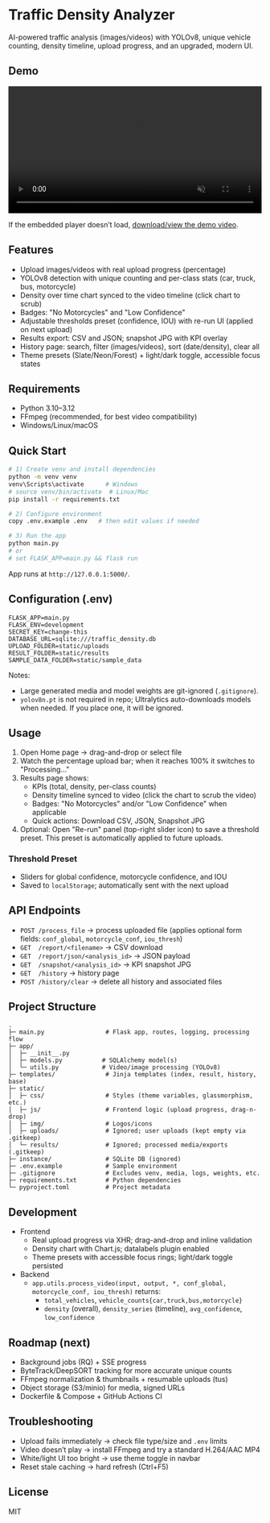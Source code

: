 # Traffic Density Analyzer

AI-powered traffic analysis (images/videos) with YOLOv8, unique vehicle counting, density timeline, upload progress, and an upgraded, modern UI.

## Demo

<video src="Traffic%20Density%20Analyzer.mp4" controls muted loop width="800" style="max-width:100%"></video>

If the embedded player doesn’t load, [download/view the demo video](Traffic%20Density%20Analyzer.mp4).

## Features

- Upload images/videos with real upload progress (percentage)
- YOLOv8 detection with unique counting and per-class stats (car, truck, bus, motorcycle)
- Density over time chart synced to the video timeline (click chart to scrub)
- Badges: "No Motorcycles" and "Low Confidence"
- Adjustable thresholds preset (confidence, IOU) with re-run UI (applied on next upload)
- Results export: CSV and JSON; snapshot JPG with KPI overlay
- History page: search, filter (images/videos), sort (date/density), clear all
- Theme presets (Slate/Neon/Forest) + light/dark toggle, accessible focus states

## Requirements

- Python 3.10–3.12
- FFmpeg (recommended, for best video compatibility)
- Windows/Linux/macOS

## Quick Start

```bash
# 1) Create venv and install dependencies
python -m venv venv
venv\Scripts\activate      # Windows
# source venv/bin/activate  # Linux/Mac
pip install -r requirements.txt

# 2) Configure environment
copy .env.example .env   # then edit values if needed

# 3) Run the app
python main.py
# or
# set FLASK_APP=main.py && flask run
```

App runs at `http://127.0.0.1:5000/`.

## Configuration (.env)

```
FLASK_APP=main.py
FLASK_ENV=development
SECRET_KEY=change-this
DATABASE_URL=sqlite:///traffic_density.db
UPLOAD_FOLDER=static/uploads
RESULT_FOLDER=static/results
SAMPLE_DATA_FOLDER=static/sample_data
```

Notes:
- Large generated media and model weights are git-ignored (`.gitignore`).
- `yolov8n.pt` is not required in repo; Ultralytics auto-downloads models when needed. If you place one, it will be ignored.

## Usage

1) Open Home page → drag-and-drop or select file
2) Watch the percentage upload bar; when it reaches 100% it switches to "Processing…"
3) Results page shows:
   - KPIs (total, density, per-class counts)
   - Density timeline synced to video (click the chart to scrub the video)
   - Badges: "No Motorcycles" and/or "Low Confidence" when applicable
   - Quick actions: Download CSV, JSON, Snapshot JPG
4) Optional: Open "Re-run" panel (top-right slider icon) to save a threshold preset. This preset is automatically applied to future uploads.

### Threshold Preset
- Sliders for global confidence, motorcycle confidence, and IOU
- Saved to `localStorage`; automatically sent with the next upload

## API Endpoints

- `POST /process_file` → process uploaded file (applies optional form fields: `conf_global`, `motorcycle_conf`, `iou_thresh`)
- `GET  /report/<filename>` → CSV download
- `GET  /report/json/<analysis_id>` → JSON payload
- `GET  /snapshot/<analysis_id>` → KPI snapshot JPG
- `GET  /history` → history page
- `POST /history/clear` → delete all history and associated files

## Project Structure

```
.
├─ main.py                 # Flask app, routes, logging, processing flow
├─ app/
│  ├─ __init__.py
│  ├─ models.py           # SQLAlchemy model(s)
│  └─ utils.py            # Video/image processing (YOLOv8)
├─ templates/              # Jinja templates (index, result, history, base)
├─ static/
│  ├─ css/                 # Styles (theme variables, glassmorphism, etc.)
│  ├─ js/                  # Frontend logic (upload progress, drag-n-drop)
│  ├─ img/                 # Logos/icons
│  ├─ uploads/             # Ignored; user uploads (kept empty via .gitkeep)
│  └─ results/             # Ignored; processed media/exports (.gitkeep)
├─ instance/               # SQLite DB (ignored)
├─ .env.example            # Sample environment
├─ .gitignore              # Excludes venv, media, logs, weights, etc.
├─ requirements.txt        # Python dependencies
└─ pyproject.toml          # Project metadata
```

## Development

- Frontend
  - Real upload progress via XHR; drag-and-drop and inline validation
  - Density chart with Chart.js; datalabels plugin enabled
  - Theme presets with accessible focus rings; light/dark toggle persisted
- Backend
  - `app.utils.process_video(input, output, *, conf_global, motorcycle_conf, iou_thresh)` returns:
    - `total_vehicles`, `vehicle_counts{car,truck,bus,motorcycle}`
    - `density` (overall), `density_series` (timeline), `avg_confidence`, `low_confidence`

## Roadmap (next)

- Background jobs (RQ) + SSE progress
- ByteTrack/DeepSORT tracking for more accurate unique counts
- FFmpeg normalization & thumbnails + resumable uploads (tus)
- Object storage (S3/minio) for media, signed URLs
- Dockerfile & Compose + GitHub Actions CI

## Troubleshooting

- Upload fails immediately → check file type/size and `.env` limits
- Video doesn’t play → install FFmpeg and try a standard H.264/AAC MP4
- White/light UI too bright → use theme toggle in navbar
- Reset stale caching → hard refresh (Ctrl+F5)

## License

MIT 
